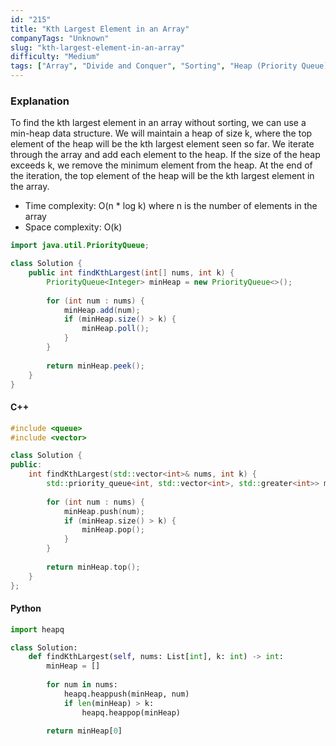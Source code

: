 ```yaml
---
id: "215"
title: "Kth Largest Element in an Array"
companyTags: "Unknown"
slug: "kth-largest-element-in-an-array"
difficulty: "Medium"
tags: ["Array", "Divide and Conquer", "Sorting", "Heap (Priority Queue)", "Quickselect"]
---
```


### Explanation
To find the kth largest element in an array without sorting, we can use a min-heap data structure. We will maintain a heap of size k, where the top element of the heap will be the kth largest element seen so far. We iterate through the array and add each element to the heap. If the size of the heap exceeds k, we remove the minimum element from the heap. At the end of the iteration, the top element of the heap will be the kth largest element in the array.

- Time complexity: O(n * log k) where n is the number of elements in the array
- Space complexity: O(k)

```java
import java.util.PriorityQueue;

class Solution {
    public int findKthLargest(int[] nums, int k) {
        PriorityQueue<Integer> minHeap = new PriorityQueue<>();
        
        for (int num : nums) {
            minHeap.add(num);
            if (minHeap.size() > k) {
                minHeap.poll();
            }
        }
        
        return minHeap.peek();
    }
}
```

#### C++
```cpp
#include <queue>
#include <vector>

class Solution {
public:
    int findKthLargest(std::vector<int>& nums, int k) {
        std::priority_queue<int, std::vector<int>, std::greater<int>> minHeap;
        
        for (int num : nums) {
            minHeap.push(num);
            if (minHeap.size() > k) {
                minHeap.pop();
            }
        }
        
        return minHeap.top();
    }
};
```

#### Python
```python
import heapq

class Solution:
    def findKthLargest(self, nums: List[int], k: int) -> int:
        minHeap = []
        
        for num in nums:
            heapq.heappush(minHeap, num)
            if len(minHeap) > k:
                heapq.heappop(minHeap)
        
        return minHeap[0]
```